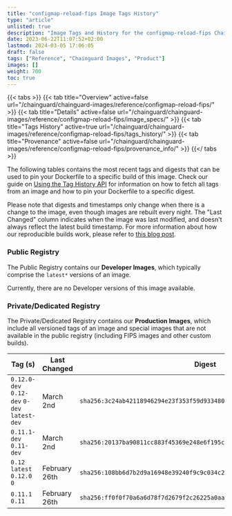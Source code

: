 ```yaml
---
title: "configmap-reload-fips Image Tags History"
type: "article"
unlisted: true
description: "Image Tags and History for the configmap-reload-fips Chainguard Image"
date: 2023-06-22T11:07:52+02:00
lastmod: 2024-03-05 17:06:05
draft: false
tags: ["Reference", "Chainguard Images", "Product"]
images: []
weight: 700
toc: true
---
```


{{< tabs >}}
{{< tab title="Overview" active=false url="/chainguard/chainguard-images/reference/configmap-reload-fips/" >}}
{{< tab title="Details" active=false url="/chainguard/chainguard-images/reference/configmap-reload-fips/image_specs/" >}}
{{< tab title="Tags History" active=true url="/chainguard/chainguard-images/reference/configmap-reload-fips/tags_history/" >}}
{{< tab title="Provenance" active=false url="/chainguard/chainguard-images/reference/configmap-reload-fips/provenance_info/" >}}
{{</ tabs >}}

The following tables contains the most recent tags and digests that can be used to pin your Dockerfile to a specific build of this image. Check our guide on [Using the Tag History API](/chainguard/chainguard-images/using-the-tag-history-api/) for information on how to fetch all tags from an image and how to pin your Dockerfile to a specific digest.

Please note that digests and timestamps only change when there is a change to the image, even though images are rebuilt every night. The "Last Changed" column indicates when the image was last modified, and doesn't always reflect the latest build timestamp. For more information about how our reproducible builds work, please refer to [this blog post](https://www.chainguard.dev/unchained/reproducing-chainguards-reproducible-image-builds).

### Public Registry
The Public Registry contains our **Developer Images**, which typically comprise the `latest*` versions of an image.

Currently, there are no Developer versions of this image available.

### Private/Dedicated Registry
The Private/Dedicated Registry contains our **Production Images**, which include all versioned tags of an image and special images that are not available in the public registry (including FIPS images and other custom builds).

| Tag (s)                                       | Last Changed  | Digest                                                                    |
|-----------------------------------------------|---------------|---------------------------------------------------------------------------|
|  `0.12.0-dev` `0.12-dev` `0-dev` `latest-dev` | March 2nd     | `sha256:3c24ab42118946294e23f353f59d933480d1053a350695f59294124c786f2546` |
|  `0.11.1-dev` `0.11-dev`                      | March 2nd     | `sha256:20137ba90811cc883f45369e248e6f195ca2dd13c96a37c28d75c06b15dccd62` |
|  `0.12` `latest` `0.12.0` `0`                 | February 26th | `sha256:108bb6d7b2d9a16948e39240f9c9c034c2959cb1f3ed9b6ca6e19dddd9df6422` |
|  `0.11.1` `0.11`                              | February 26th | `sha256:ff0f0f70a6a6d78f7d2679f2c26225a0aaa05fff4689e79cbf5f7b691ee90bdd` |


